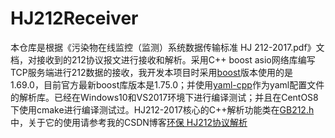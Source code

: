 # HJ212Receiver
本仓库是根据《污染物在线监控（监测）系统数据传输标准 HJ 212-2017.pdf》文档，对接收到的212协议报文进行接收和解析。采用C++ boost asio网络库编写TCP服务端进行212数据的接收，我开发本项目时采用[boost](https://www.boost.org/)版本使用的是1.69.0，目前官方最新boost库版本是1.75.0；并使用[yaml-cpp](https://github.com/jbeder/yaml-cpp)作为yaml配置文件的解析库。已经在Windows10和VS2017环境下进行编译测试；并且在CentOS8下使用cmake进行编译测试过。HJ212-2017核心的C++解析功能类在[GB212.h](https://github.com/ccf19881030/HJ212Receiver/blob/main/sources/GB212Service/GB212.h)中，关于它的使用请参考我的CSDN博客[环保 HJ212协议解析](https://ccf19881030.blog.csdn.net/article/details/108621406)
